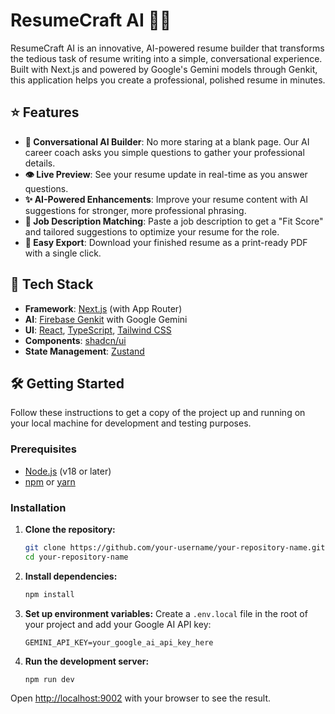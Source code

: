 # ResumeCraft AI 📄✨

ResumeCraft AI is an innovative, AI-powered resume builder that transforms the tedious task of resume writing into a simple, conversational experience. Built with Next.js and powered by Google's Gemini models through Genkit, this application helps you create a professional, polished resume in minutes.

## ⭐ Features

- **🤖 Conversational AI Builder**: No more staring at a blank page. Our AI career coach asks you simple questions to gather your professional details.
- **👁️ Live Preview**: See your resume update in real-time as you answer questions.
- **✨ AI-Powered Enhancements**: Improve your resume content with AI suggestions for stronger, more professional phrasing.
- **🎯 Job Description Matching**: Paste a job description to get a "Fit Score" and tailored suggestions to optimize your resume for the role.
- **📄 Easy Export**: Download your finished resume as a print-ready PDF with a single click.

## 🚀 Tech Stack

- **Framework**: [Next.js](https://nextjs.org/) (with App Router)
- **AI**: [Firebase Genkit](https://firebase.google.com/docs/genkit) with Google Gemini
- **UI**: [React](https://react.dev/), [TypeScript](https://www.typescriptlang.org/), [Tailwind CSS](https://tailwindcss.com/)
- **Components**: [shadcn/ui](https://ui.shadcn.com/)
- **State Management**: [Zustand](https://zustand-demo.pmnd.rs/)

## 🛠️ Getting Started

Follow these instructions to get a copy of the project up and running on your local machine for development and testing purposes.

### Prerequisites

- [Node.js](https://nodejs.org/) (v18 or later)
- [npm](https://www.npmjs.com/) or [yarn](https://yarnpkg.com/)

### Installation

1.  **Clone the repository:**
    ```bash
    git clone https://github.com/your-username/your-repository-name.git
    cd your-repository-name
    ```

2.  **Install dependencies:**
    ```bash
    npm install
    ```

3.  **Set up environment variables:**
    Create a `.env.local` file in the root of your project and add your Google AI API key:
    ```
    GEMINI_API_KEY=your_google_ai_api_key_here
    ```

4.  **Run the development server:**
    ```bash
    npm run dev
    ```

Open [http://localhost:9002](http://localhost:9002) with your browser to see the result.
